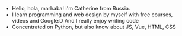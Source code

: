 - Hello, hola, marhaba! I'm Catherine from Russia.
- I learn programming and web design by myself with free courses, videos and Google:D And I really enjoy writing code
- Concentrated on Python, but also know about JS, Vue, HTML, CSS

<!---
katefromr/katefromr is a ✨ special ✨ repository because its `README.md` (this file) appears on your GitHub profile.
You can click the Preview link to take a look at your changes.
--->

